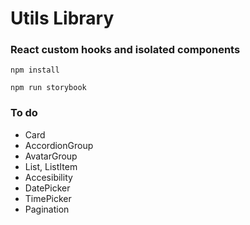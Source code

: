# Utils Library

### React custom hooks and isolated components

`npm install`

`npm run storybook`

### To do

- Card
- AccordionGroup
- AvatarGroup
- List, ListItem
- Accesibility
- DatePicker
- TimePicker
- Pagination
